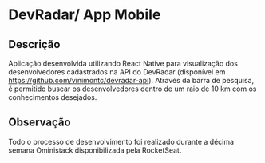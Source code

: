 # DevRadar/ App Mobile

## Descrição
Aplicação desenvolvida utilizando React Native para visualização dos desenvolvedores cadastrados na API do DevRadar (disponível em https://github.com/vinimontc/devradar-api).
Através da barra de pesquisa, é permitido buscar os desenvolvedores dentro de um raio de 10 km com os conhecimentos desejados.

## Observação
Todo o processo de desenvolvimento foi realizado durante a décima semana Oministack disponibilizada pela RocketSeat.
